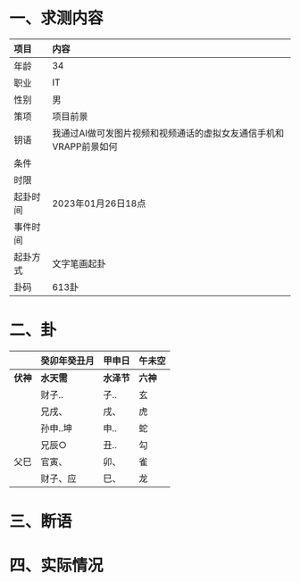 # 一、求测内容
|项目|内容|
|:-|:-|
|年龄|34|
|职业|IT|
|性别|男|
|策项|项目前景|
|钥语|我通过AI做可发图片视频和视频通话的虚拟女友通信手机和VRAPP前景如何|
|条件||
|时限||
|起卦时间|2023年01月26日18点|
|事件时间||
|起卦方式|文字笔画起卦|
|卦码|613卦|

# 二、卦
||癸卯年癸丑月|甲申日|午未空|
|:-|:-|:-|:-|
|**伏神**|**水天需**|**水泽节**|**六神**|
||财子..|子..|玄|
||兄戌、|戌、|虎|
||孙申..坤|申..|蛇|
||兄辰○|丑..|勾|
|父巳|官寅、|卯、|雀|
||财子、应|巳、|龙|


# 三、断语

# 四、实际情况